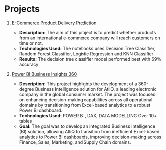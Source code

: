 # Projects
01. [E-Commerce Product Delivery Prediction](https://github.com/AMS-appys/Data_Analysis/tree/main/E-Commerce%20Product%20Delivery%20Prediction)
    - **Description:** The aim of this project is to predict whether products from an international e-commerce company will reach customers on time or not.
    - **Technologies Used:** The notebooks uses Decision Tree Classifier, Random Forest Classifier, Logistic Regression and KNN Classifier
    - **Results:** The decision tree classifier model performed best with 69% accuracy

01. [Power BI Business Insights 360](https://github.com/AMS-appys/Data_Analysis/tree/main/Power%20BI/BI%20360)
    - **Description:** This project highlights the development of a 360-degree Business Intelligence solution for AtliQ, a leading electronic company in the global consumer market. The project was focused on enhancing decision-making capabilities across all operational domains by transitioning from Excel-based analytics to a robust Power BI dashboard.
    - **Technologies Used:** POWER BI , DAX, DATA MODELLING Over 10+ tables
    - **Goal:** The goal was to develop an integrated Business Intelligence (BI) solution, allowing AtliQ to transition from inefficient Excel-based analytics to Power BI dashboards, improving decision-making across Finance, Sales, Marketing, and Supply Chain domains.

